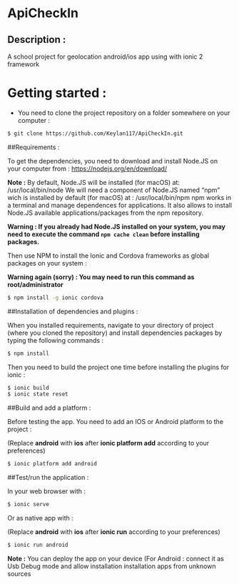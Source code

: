 # ApiCheckIn
## Description :
 A school project for geolocation android/ios app using with ionic 2 framework

# Getting started :

- You need to clone the project repository on a folder somewhere on your computer :
```bash
$ git clone https://github.com/Keylan117/ApiCheckIn.git
```
		
##Requirements : 

To get the dependencies, you need to download and install Node.JS on your computer from : https://nodejs.org/en/download/

**Note :** 
	By default, Node.JS will be installed (for macOS) at: /usr/local/bin/node
	We will need a component of Node.JS named “npm” wich is installed by default (for macOS) at : /usr/local/bin/npm
	npm works in a terminal and manage dependences for applications.
	It also allows to install Node.JS available applications/packages from the npm repository.

**Warning : If you already had Node.JS installed on your system, you may need to execute the command <code>npm cache clean</code> before installing packages.**

Then use NPM to install the Ionic and Cordova frameworks as global packages on your system :

 **Warning again (sorry) : You may need to run this command as root/administrator**
 
```bash
$ npm install -g ionic cordova
```


##Installation of dependencies and plugins :

When you installed requirements, navigate to your directory of project (where you cloned the repository) and install dependencies packages by typing the following commands :

```bash
$ npm install
```

Then you need to build the project one time before installing the plugins for ionic :

```bash
$ ionic build
$ ionic state reset
```

##Build and add a platform :

Before testing the app. You need to add an IOS or Android platform to the project :

(Replace **android** with **ios** after **ionic platform add** according to your preferences)

```bash
$ ionic platform add android
```

##Test/run the application :

In your web browser with :

```bash
$ ionic serve
```

Or as native app with :

(Replace **android** with **ios** after **ionic run** according to your preferences)

```bash
$ ionic run android
```

**Note :** 
	You can deploy the app on your device (For Android : connect it as Usb Debug mode and allow installation installation apps from unknown sources 


